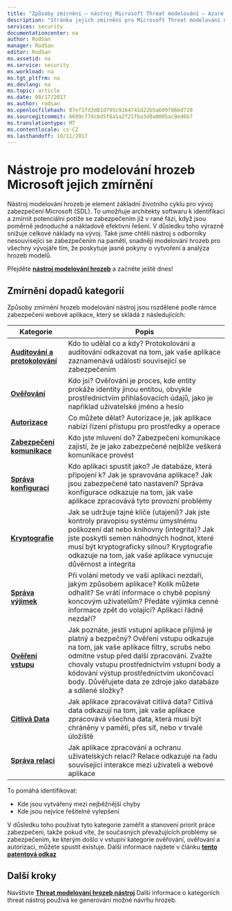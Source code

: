 ```yaml
---
title: "Způsoby zmírnění – nástroj Microsoft Threat modelování – Azure | Microsoft Docs"
description: "Stránka jejich zmírnění pro Microsoft Threat modelování nástroj zvýraznění možná řešení nejvíce ohrožených generována hrozeb."
services: security
documentationcenter: na
author: RodSan
manager: RodSan
editor: RodSan
ms.assetid: na
ms.service: security
ms.workload: na
ms.tgt_pltfrm: na
ms.devlang: na
ms.topic: article
ms.date: 08/17/2017
ms.author: rodsan
ms.openlocfilehash: 07ef1fd3d81d795c9164741d22b5a689f86bd720
ms.sourcegitcommit: 6699c77dcbd5f8a1a2f21fba3d0a0005ac9ed6b7
ms.translationtype: MT
ms.contentlocale: cs-CZ
ms.lasthandoff: 10/11/2017
---
```

# <a name="microsoft-threat-modeling-tool-mitigations"></a>Nástroje pro modelování hrozeb Microsoft jejich zmírnění

Nástroj modelování hrozeb je element základní životního cyklu pro vývoj zabezpečení Microsoft (SDL). To umožňuje architekty softwaru k identifikaci a zmírnit potenciální potíže se zabezpečením již v rané fázi, když jsou poměrně jednoduché a nákladově efektivní řešení. V důsledku toho výrazně snižuje celkové náklady na vývoj. Také jsme chtěli nástroj s odborníky nesouvisející se zabezpečením na paměti, snadněji modelování hrozeb pro všechny vývojáře tím, že poskytuje jasné pokyny o vytvoření a analýza hrozeb modelů.

Přejděte  **[nástroj modelování hrozeb](./azure-security-threat-modeling-tool.md)**  a začněte ještě dnes!

## <a name="mitigation-categories"></a>Zmírnění dopadů kategorií

Způsoby zmírnění hrozeb modelování nástroj jsou rozdělené podle rámce zabezpečení webové aplikace, který se skládá z následujících:

| Kategorie | Popis |
| -------- | ----------- |
| **[Auditování a protokolování](./azure-security-threat-modeling-tool-auditing-and-logging.md)** | Kdo to udělal co a kdy? Protokolování a auditování odkazovat na tom, jak vaše aplikace zaznamenává události související se zabezpečením |
| **[Ověřování](./azure-security-threat-modeling-tool-authentication.md)** | Kdo jsi? Ověřování je proces, kde entity prokáže identity jinou entitou, obvykle prostřednictvím přihlašovacích údajů, jako je například uživatelské jméno a heslo |
| **[Autorizace](./azure-security-threat-modeling-tool-authorization.md)** | Co můžete dělat? Autorizace je, jak aplikace nabízí řízení přístupu pro prostředky a operace |
| **[Zabezpečení komunikace](./azure-security-threat-modeling-tool-communication-security.md)** | Kdo jste mluvení do? Zabezpečení komunikace zajistí, že je jako zabezpečené nejblíže veškerá komunikace provést |
| **[Správa konfigurací](./azure-security-threat-modeling-tool-configuration-management.md)** | Kdo aplikaci spustit jako? Je databáze, která připojení k? Jak je spravována aplikace? Jak jsou zabezpečené tato nastavení? Správa konfigurace odkazuje na tom, jak vaše aplikace zpracovává tyto provozní problémy |
| **[Kryptografie](./azure-security-threat-modeling-tool-cryptography.md)** | Jak se udržuje tajné klíče (utajení)? Jak jste kontroly pravopisu systému úmyslnému poškození dat nebo knihovny (integrita)? Jak jste poskytli semen náhodných hodnot, které musí být kryptograficky silnou? Kryptografie odkazuje na tom, jak vaše aplikace vynucuje důvěrnost a integrita |
| **[Správa výjimek](./azure-security-threat-modeling-tool-exception-management.md)** | Při volání metody ve vaší aplikaci nezdaří, jakým způsobem aplikace? Kolik můžete odhalit? Se vrátí informace o chybě popisný koncovým uživatelům? Předáte výjimka cenné informace zpět do volající? Aplikaci řádně nezdaří? |
| **[Ověření vstupu](./azure-security-threat-modeling-tool-input-validation.md)** | Jak poznáte, jestli vstupní aplikace přijímá je platný a bezpečný? Ověření vstupu odkazuje na tom, jak vaše aplikace filtry, scrubs nebo odmítne vstup před další zpracování. Zvažte chovaly vstupu prostřednictvím vstupní body a kódování výstup prostřednictvím ukončovací body. Důvěřujete data ze zdroje jako databáze a sdílené složky? |
| **[Citlivá Data](./azure-security-threat-modeling-tool-sensitive-data.md)** | Jak aplikace zpracovávat citlivá data? Citlivá data odkazují na tom, jak vaše aplikace zpracovává všechna data, která musí být chráněny v paměti, přes síť, nebo v trvalé úložiště |
| **[Správa relací](./azure-security-threat-modeling-tool-session-management.md)** | Jak aplikace zpracování a ochranu uživatelských relací? Relace odkazuje na řadu související interakce mezi uživateli a webové aplikace |

To pomáhá identifikovat:

* Kde jsou vytvářeny mezi nejběžnější chyby
* Kde jsou nejvíce řešitelné vylepšení

V důsledku toho používat tyto kategorie zaměřit a stanovení priorit práce zabezpečení, takže pokud víte, že současných převažujících problémy se zabezpečením, ke kterým došlo v vstupní kategorie ověřování, ověřování a autorizaci, můžete spustit existuje. Další informace najdete v článku  **[tento patentová odkaz](https://www.google.com/patents/US7818788)**

## <a name="next-steps"></a>Další kroky

Navštivte  **[Threat modelování hrozeb nástroj](./azure-security-threat-modeling-tool-threats.md)**  Další informace o kategoriích threat nástroj používá ke generování možné návrhu hrozeb.